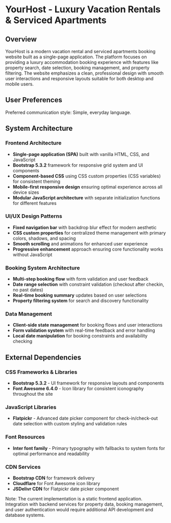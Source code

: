 # YourHost - Luxury Vacation Rentals & Serviced Apartments

## Overview

YourHost is a modern vacation rental and serviced apartments booking website built as a single-page application. The platform focuses on providing a luxury accommodation booking experience with features like property search, date selection, booking management, and property filtering. The website emphasizes a clean, professional design with smooth user interactions and responsive layouts suitable for both desktop and mobile users.

## User Preferences

Preferred communication style: Simple, everyday language.

## System Architecture

### Frontend Architecture
- **Single-page application (SPA)** built with vanilla HTML, CSS, and JavaScript
- **Bootstrap 5.3.2** framework for responsive grid system and UI components
- **Component-based CSS** using CSS custom properties (CSS variables) for consistent theming
- **Mobile-first responsive design** ensuring optimal experience across all device sizes
- **Modular JavaScript architecture** with separate initialization functions for different features

### UI/UX Design Patterns
- **Fixed navigation bar** with backdrop blur effect for modern aesthetic
- **CSS custom properties** for centralized theme management with primary colors, shadows, and spacing
- **Smooth scrolling** and animations for enhanced user experience
- **Progressive enhancement** approach ensuring core functionality works without JavaScript

### Booking System Architecture
- **Multi-step booking flow** with form validation and user feedback
- **Date range selection** with constraint validation (checkout after checkin, no past dates)
- **Real-time booking summary** updates based on user selections
- **Property filtering system** for search and discovery functionality

### Data Management
- **Client-side state management** for booking flows and user interactions
- **Form validation system** with real-time feedback and error handling
- **Local date manipulation** for booking constraints and availability checking

## External Dependencies

### CSS Frameworks & Libraries
- **Bootstrap 5.3.2** - UI framework for responsive layouts and components
- **Font Awesome 6.4.0** - Icon library for consistent iconography throughout the site

### JavaScript Libraries
- **Flatpickr** - Advanced date picker component for check-in/check-out date selection with custom styling and validation rules

### Font Resources
- **Inter font family** - Primary typography with fallbacks to system fonts for optimal performance and readability

### CDN Services
- **Bootstrap CDN** for framework delivery
- **Cloudflare** for Font Awesome icon library
- **JSDelivr CDN** for Flatpickr date picker component

Note: The current implementation is a static frontend application. Integration with backend services for property data, booking management, and user authentication would require additional API development and database systems.
